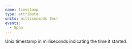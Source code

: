 ```yaml
---
name: timestamp
type: attribute
units: milliseconds (ms)
events:
  - Span
---
```


Unix timestamp in milliseconds indicating the time it started.